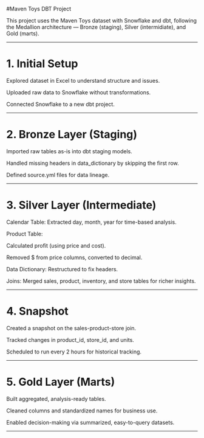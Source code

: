 #Maven Toys DBT Project

This project uses the Maven Toys dataset with Snowflake and dbt, 
following the Medallion architecture — Bronze (staging), Silver (intermidiate), and Gold (marts).

---

# 1. Initial Setup

Explored dataset in Excel to understand structure and issues.

Uploaded raw data to Snowflake without transformations.

Connected Snowflake to a new dbt project.

---

# 2. Bronze Layer (Staging)

Imported raw tables as-is into dbt staging models.

Handled missing headers in data_dictionary by skipping the first row.

Defined source.yml files for data lineage.


---

# 3. Silver Layer (Intermediate)

Calendar Table: Extracted day, month, year for time-based analysis.

Product Table:

Calculated profit (using price and cost).

Removed $ from price columns, converted to decimal.


Data Dictionary: Restructured to fix headers.

Joins: Merged sales, product, inventory, and store tables for richer insights.



---

# 4. Snapshot

Created a snapshot on the sales-product-store join.

Tracked changes in product_id, store_id, and units.

Scheduled to run every 2 hours for historical tracking.



---

# 5. Gold Layer (Marts)

Built aggregated, analysis-ready tables.

Cleaned columns and standardized names for business use.

Enabled decision-making via summarized, easy-to-query datasets.

---
